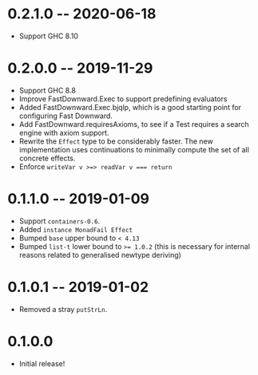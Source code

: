 # 0.2.1.0 -- 2020-06-18

* Support GHC 8.10

# 0.2.0.0 -- 2019-11-29

* Support GHC 8.8
* Improve FastDownward.Exec to support predefining evaluators
* Added FastDownward.Exec.bjqlp, which is a good starting point for configuring
  Fast Downward.
* Add FastDownward.requiresAxioms, to see if a Test requires a search engine
  with axiom support.
* Rewrite the `Effect` type to be considerably faster. The new implementation
  uses continuations to minimally compute the set of all concrete effects.
* Enforce `writeVar v >=> readVar v === return`

# 0.1.1.0 -- 2019-01-09

* Support `containers-0.6`.
* Added `instance MonadFail Effect`
* Bumped `base` upper bound to `< 4.13`
* Bumped `list-t` lower bound to `>= 1.0.2` (this is necessary for internal
  reasons related to generalised newtype deriving)

# 0.1.0.1 -- 2019-01-02

* Removed a stray `putStrLn`.

# 0.1.0.0

* Initial release!
